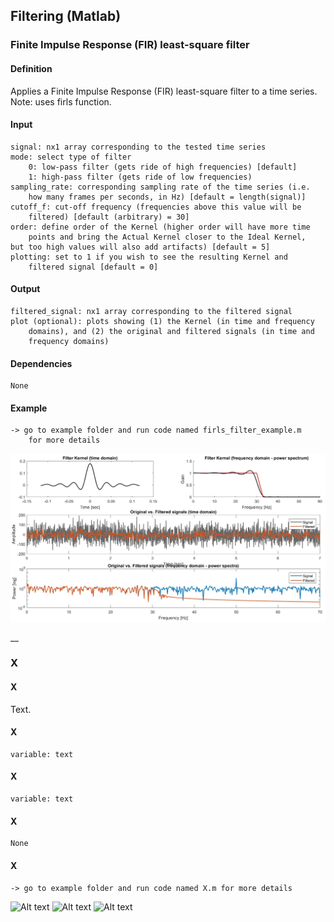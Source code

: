 ## Filtering (Matlab)

### Finite Impulse Response (FIR) least-square filter
#### Definition
Applies a Finite Impulse Response (FIR) least-square filter to a time series.
    Note: uses firls function.
#### Input
    signal: nx1 array corresponding to the tested time series
    mode: select type of filter
        0: low-pass filter (gets ride of high frequencies) [default]
        1: high-pass filter (gets ride of low frequencies)
    sampling_rate: corresponding sampling rate of the time series (i.e.
        how many frames per seconds, in Hz) [default = length(signal)]
    cutoff_f: cut-off frequency (frequencies above this value will be
        filtered) [default (arbitrary) = 30]
    order: define order of the Kernel (higher order will have more time
        points and bring the Actual Kernel closer to the Ideal Kernel,       but too high values will also add artifacts) [default = 5]
    plotting: set to 1 if you wish to see the resulting Kernel and 
        filtered signal [default = 0]
#### Output
    filtered_signal: nx1 array corresponding to the filtered signal
    plot (optional): plots showing (1) the Kernel (in time and frequency
        domains), and (2) the original and filtered signals (in time and
        frequency domains)
#### Dependencies
    None
#### Example
    -> go to example folder and run code named firls_filter_example.m
        for more details

![Alt text](examples/img/firls_filter_example.jpg "FIRls filter example")

__
### X
#### X
Text.
#### X
    variable: text
#### X
    variable: text
#### X
    None
#### X
    -> go to example folder and run code named X.m for more details

![Alt text](examples/img/gaussian_example_fwhm.jpg "Gaussian moving average example")
![Alt text](examples/img/gaussian_example.jpg "Gaussian moving average example")
![Alt text](examples/img/gaussian_spikes_example.jpg "Gaussian moving average with spikes example")

